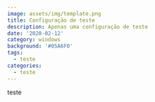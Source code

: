 ```yaml
---
image: assets/img/template.png
title: Configuração de teste
description: Apenas uma configuração de teste
date: '2020-02-12'
category: windows
background: '#05A6F0'
tags:
  - teste
categories:
  - teste
---
```

teste
